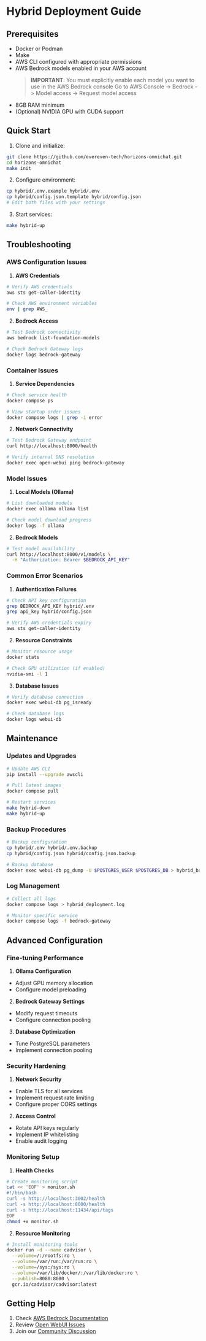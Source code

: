 # Hybrid Deployment Guide

## Prerequisites

- Docker or Podman
- Make
- AWS CLI configured with appropriate permissions
- AWS Bedrock models enabled in your AWS account
  > **IMPORTANT**: You must explicitly enable each model you want to use in the AWS Bedrock console
  > Go to AWS Console -> Bedrock -> Model access -> Request model access
- 8GB RAM minimum
- (Optional) NVIDIA GPU with CUDA support

## Quick Start

1. Clone and initialize:
```bash
git clone https://github.com/evereven-tech/horizons-omnichat.git
cd horizons-omnichat
make init
```

2. Configure environment:
```bash
cp hybrid/.env.example hybrid/.env
cp hybrid/config.json.template hybrid/config.json
# Edit both files with your settings
```

3. Start services:
```bash
make hybrid-up
```

## Troubleshooting

### AWS Configuration Issues

1. **AWS Credentials**
```bash
# Verify AWS credentials
aws sts get-caller-identity

# Check AWS environment variables
env | grep AWS_
```

2. **Bedrock Access**
```bash
# Test Bedrock connectivity
aws bedrock list-foundation-models

# Check Bedrock Gateway logs
docker logs bedrock-gateway
```

### Container Issues

1. **Service Dependencies**
```bash
# Check service health
docker compose ps

# View startup order issues
docker compose logs | grep -i error
```

2. **Network Connectivity**
```bash
# Test Bedrock Gateway endpoint
curl http://localhost:8000/health

# Verify internal DNS resolution
docker exec open-webui ping bedrock-gateway
```

### Model Issues

1. **Local Models (Ollama)**
```bash
# List downloaded models
docker exec ollama ollama list

# Check model download progress
docker logs -f ollama
```

2. **Bedrock Models**
```bash
# Test model availability
curl http://localhost:8000/v1/models \
  -H "Authorization: Bearer $BEDROCK_API_KEY"
```

### Common Error Scenarios

1. **Authentication Failures**
```bash
# Check API key configuration
grep BEDROCK_API_KEY hybrid/.env
grep api_key hybrid/config.json

# Verify AWS credentials expiry
aws sts get-caller-identity
```

2. **Resource Constraints**
```bash
# Monitor resource usage
docker stats

# Check GPU utilization (if enabled)
nvidia-smi -l 1
```

3. **Database Issues**
```bash
# Verify database connection
docker exec webui-db pg_isready

# Check database logs
docker logs webui-db
```

## Maintenance

### Updates and Upgrades

```bash
# Update AWS CLI
pip install --upgrade awscli

# Pull latest images
docker compose pull

# Restart services
make hybrid-down
make hybrid-up
```

### Backup Procedures

```bash
# Backup configuration
cp hybrid/.env hybrid/.env.backup
cp hybrid/config.json hybrid/config.json.backup

# Backup database
docker exec webui-db pg_dump -U $POSTGRES_USER $POSTGRES_DB > hybrid_backup.sql
```

### Log Management

```bash
# Collect all logs
docker compose logs > hybrid_deployment.log

# Monitor specific service
docker compose logs -f bedrock-gateway
```

## Advanced Configuration

### Fine-tuning Performance

1. **Ollama Configuration**
- Adjust GPU memory allocation
- Configure model preloading

2. **Bedrock Gateway Settings**
- Modify request timeouts
- Configure connection pooling

3. **Database Optimization**
- Tune PostgreSQL parameters
- Implement connection pooling

### Security Hardening

1. **Network Security**
- Enable TLS for all services
- Implement request rate limiting
- Configure proper CORS settings

2. **Access Control**
- Rotate API keys regularly
- Implement IP whitelisting
- Enable audit logging

### Monitoring Setup

1. **Health Checks**
```bash
# Create monitoring script
cat << 'EOF' > monitor.sh
#!/bin/bash
curl -s http://localhost:3002/health
curl -s http://localhost:8000/health
curl -s http://localhost:11434/api/tags
EOF
chmod +x monitor.sh
```

2. **Resource Monitoring**
```bash
# Install monitoring tools
docker run -d --name cadvisor \
  --volume=/:/rootfs:ro \
  --volume=/var/run:/var/run:ro \
  --volume=/sys:/sys:ro \
  --volume=/var/lib/docker/:/var/lib/docker:ro \
  --publish=8080:8080 \
  gcr.io/cadvisor/cadvisor:latest
```

## Getting Help

1. Check [AWS Bedrock Documentation](https://docs.aws.amazon.com/bedrock)
2. Review [Open WebUI Issues](https://github.com/open-webui/open-webui/issues)
3. Join our [Community Discussion](https://github.com/evereven-tech/horizons-omnichat/discussions)

